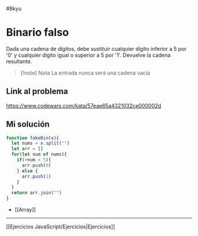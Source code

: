 #8kyu

# Binario falso

Dada una cadena de dígitos, debe sustituir cualquier dígito inferior a 5 por '0' y cualquier dígito igual o superior a 5 por '1'. Devuelve la cadena resultante.

> [!note] Nota
> La entrada nunca será una cadena vacía

## Link al problema

https://www.codewars.com/kata/57eae65a4321032ce000002d

## Mi solución 

```js
function fakeBin(x){
  let nums = x.split("")
  let arr = []
  for(let num of nums){
    if(+num < 5){
      arr.push(0)
    } else {
      arr.push(1)
    }
  }
  return arr.join("")
}
```

- [[Array]]

__________

[[Ejercicios JavaScript/Ejercicios|Ejercicios]]